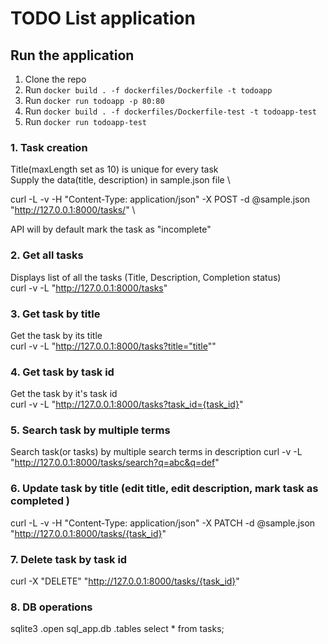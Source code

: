 TODO List application
==================

## Run the application
1. Clone the repo
2. Run  ``docker build . -f dockerfiles/Dockerfile -t todoapp`` 
3. Run ``docker run todoapp -p 80:80``
4. Run ``docker build . -f dockerfiles/Dockerfile-test -t todoapp-test``
5. Run `` docker run todoapp-test ``


### 1. Task creation
Title(maxLength set as 10) is unique for every task \
Supply the data(title, description) in sample.json file \

curl -L -v -H "Content-Type: application/json" -X POST -d @sample.json "http://127.0.0.1:8000/tasks/" \

API will by default mark the task as "incomplete"

### 2. Get all tasks
Displays list of all the tasks (Title, Description, Completion status) \
curl -v -L "http://127.0.0.1:8000/tasks"

### 3. Get task by title
Get the task by its title \
curl -v -L  "http://127.0.0.1:8000/tasks?title="title""

### 4.  Get task by task id
Get the task by it's task id \
curl -v -L  "http://127.0.0.1:8000/tasks?task_id={task_id}"

### 5. Search task by multiple terms
Search task(or tasks) by multiple search terms in description 
curl  -v -L "http://127.0.0.1:8000/tasks/search?q=abc&q=def" 

### 6. Update task by title (edit title, edit description, mark task as completed )
curl -L -v -H "Content-Type: application/json" -X PATCH -d @sample.json "http://127.0.0.1:8000/tasks/{task_id}"

### 7. Delete task by task id
 curl -X "DELETE"  "http://127.0.0.1:8000/tasks/{task_id}"  
 

### 8. DB operations
sqlite3
.open sql_app.db
.tables
select * from tasks;
